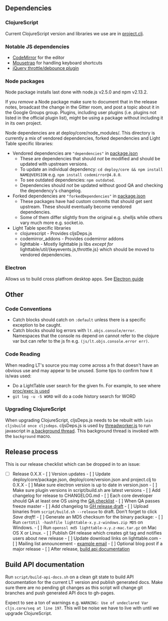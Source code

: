 ## Dependencies


### ClojureScript

Current ClojureScript version and libraries we use are in [project.clj](https://github.com/LightTable/LightTable/blob/master/project.clj).

### Notable JS dependencies

* [CodeMirror](http://codemirror.org/) for the editor
* [Mousetrap](https://github.com/LightTable/LightTable/blob/686c9b1e5e24fcb08ff44eb57eb7889e31e37806/deploy/core/node_modules/lighttable/util/keyevents.js) for handling keyboard shortcuts
* [jQuery throttle/debounce plugin](https://github.com/LightTable/LightTable/blob/686c9b1e5e24fcb08ff44eb57eb7889e31e37806/deploy/core/node_modules/lighttable/util/throttle.js)

### Node packages

Node package installs last done with node.js v2.5.0 and npm v2.13.2.

If you *remove* a Node package make sure to document that in the release notes, broadcast the change in the Gitter room, and post a topic about it in the Google Groups group. Plugins, including user plugins (i.e. plugins not listed in the official plugin list), might be using a package without including it in its own project.

Node dependencies are at deploy/core/node\_modules/. This directory is currently a mix of vendored
dependencies, forked dependencies and Light Table specific libraries:

* Vendored dependencies are `"dependencies"` in [package.json](https://github.com/LightTable/LightTable/blob/master/deploy/core/package.json)
  * These are dependencies that should _not_ be modified and should be updated with upstream versions.
  * To update an individual dependency: `cd deploy/core && npm install NAME@VERSION` e.g. `npm install codemirror@4.8.0`.
  * To see outdated dependencies: `npm outdated`.
  * Dependencies should _not_ be updated without good QA and checking the dependency's changelog.
* Forked dependencies are `"forkedDependencies"` in  [package.json](https://github.com/LightTable/LightTable/blob/master/deploy/core/package.json)
  * These packages have had custom commits that should get sent upstream. These should eventually become vendored dependencies.
  * Some of them differ slightly from the original e.g. shelljs while others vary much more e.g. socket.io.
* Light Table specific libraries
  * clojurescript - Provides cljsDeps.js
  * codemirror\_addons - Provides codemirror addons
  * lighttable - Mostly lighttable js libs _except for_ lighttable/util/{keyevents.js,throttle.js} which should be moved to vendored dependencies.

### Electron

Allows us to build cross platfrom desktop apps. See [Electron guide](electron-guide.md)

## Other

### Code Conventions

* Catch blocks should catch on `:default` unless there is a specific exception to be caught.
* Catch blocks should log errors with `lt.objs.console/error`. Namespaces that the console
  ns depend on cannot refer to the clojure var but can refer to the js fn e.g.
  `(js/lt.objs.console.error err)`.

### Code Reading

When reading LT's source you may come across a fn that doesn't have an obvious use and may appear to
be unused. Some tips to confirm how it is/was used:

* Do a LightTable user search for the given fn. For example, to see where [proc/exec is used](https://github.com/search?utf8=%E2%9C%93&q=proc%2Fexec+user%3ALightTable&type=Code&ref=searchresults)
* `git log -u -S WORD` will do a code history search for WORD

### Upgrading ClojureScript

When upgrading ClojureScript, cljsDeps.js needs to be rebuilt with `lein cljsbuild once cljsdeps`.
cljsDeps.js is used by
[threadworker.js](https://github.com/cldwalker/LightTable/blob/d79adff78557febf4a3b94691a132fa81fe3aeaa/deploy/core/node_modules/lighttable/background/threadworker.js#L29)
to run javascript in [a background
thread](https://github.com/cldwalker/LightTable/blob/d79adff78557febf4a3b94691a132fa81fe3aeaa/src/lt/objs/thread.cljs#L67).
This background thread is invoked with the `background` macro.

## Release process

This is our release checklist which can be dropped in to an issue:

- [ ] Release 0.X.X
      - [ ] Version updates
         - [ ] Update deploy/core/package.json, deploy/core/version.json and project.clj to 0.X.X
         - [ ] Make sure electron version is up to date in version.json
         - [ ] Make sure plugin versions in script/build.sh are latest versions
      - [ ] Add changelog for release to CHANGELOG.md
      - [ ] Each core developer should QA at least one OS using the [QA checklist](https://github.com/LightTable/LightTable/wiki/QA-Checklist)
      - [ ] When QA passes freeze master
      - [ ] Add changelog to [GH release draft](https://github.com/LightTable/LightTable/releases/new)
      - [ ] Upload binaries from `script/build.sh --release` to draft. Don't forget to click *Save draft*!
         - [ ] Generate an MD5 checksum for the binary package:
            - [ ] Run `certUtil -hashfile lighttable-x.y.z-windows.zip MD5` on Windows.
            - [ ] Run `openssl md5 lighttable-x.y.z-mac.tar.gz` on Mac OS X or Linux.
      - [ ] Publish GH release which creates git tag and notifies users about new release
      - [ ] Update download links on lighttable.com
      - [ ] Mailing list announcement - [example email](https://gist.github.com/cldwalker/3d67153fe1eade2ae3cf)
      - [ ] Optional blog post if a major release
      - [ ] After release, [build api documentation](#build-api-documentation)

## Build API documentation

Run `script/build-api-docs.sh` on a clean git state to build API documentation for the current LT version and publish generated docs. Make sure there are no pending git changes as this script will change git branches and push generated API docs to gh-pages.

Expect to see a ton of warnings e.g. `WARNING: Use of undeclared Var cljs.core/seq at line 197`. This will be noise we have to live with until we upgrade ClojureScript.
